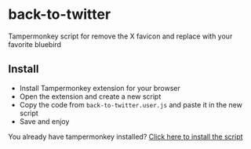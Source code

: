 # back-to-twitter
Tampermonkey script for remove the X favicon and replace with your favorite bluebird

## Install

- Install Tampermonkey extension for your browser
- Open the extension and create a new script
- Copy the code from `back-to-twitter.user.js` and paste it in the new script
- Save and enjoy

You already have tampermonkey installed? [Click here to install the script](https://github.com/nesmon/back-to-twitter/raw/main/backToTwitter.user.js)
